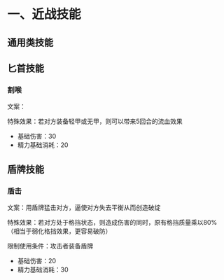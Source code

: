 # 一、近战技能

## 通用类技能

## 匕首技能

### 割喉

文案：

特殊效果：若对方装备轻甲或无甲，则可以带来5回合的流血效果

- 基础伤害：30
- 精力基础消耗：20

## 盾牌技能

### 盾击

文案：用盾牌猛击对方，逼使对方失去平衡从而创造破绽

特殊效果：若对方处于格挡状态，则造成伤害的同时，原有格挡质量乘以$80\%$（相当于弱化格挡效果，更容易破防）

限制使用条件：攻击者装备盾牌

- 基础伤害：20
- 精力基础消耗：30

